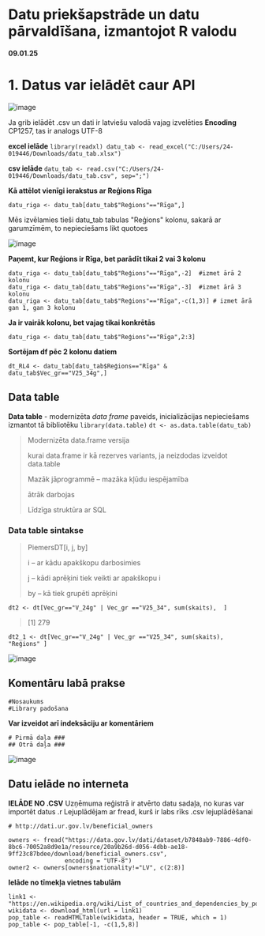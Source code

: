 # Datu priekšapstrāde un datu pārvaldīšana, izmantojot R valodu
**09.01.25**

# 1. Datus var ielādēt caur API
![image](https://github.com/user-attachments/assets/1f9aeffe-9184-49f6-99c9-f51fc56a570e)

Ja grib ielādēt .csv un dati ir latviešu valodā vajag izvelēties **Encoding** CP1257, tas ir analogs UTF-8

**excel ielāde**
`
library(readxl)
datu_tab <- read_excel("C:/Users/24-019446/Downloads/datu_tab.xlsx")
`

**csv ielāde**
`datu_tab <- read.csv("C:/Users/24-019446/Downloads/datu_tab.csv", sep=";")`

**Kā attēlot vienīgi ierakstus ar Reģions Rīga**

`datu_riga <- datu_tab[datu_tab$"Reģions"=="Rīga",]`

Mēs izvēlamies tieši datu_tab tabulas "Reģions" kolonu, sakarā ar garumzīmēm, to nepieciešams likt quotoes

![image](https://github.com/user-attachments/assets/b2172fdb-0beb-41ab-9d0c-dd393b4feafc)

**Paņemt, kur Reģions ir Rīga, bet parādīt tikai 2 vai 3 kolonu**
```
datu_riga <- datu_tab[datu_tab$"Reģions"=="Rīga",-2]  #izmet ārā 2 kolonu
datu_riga <- datu_tab[datu_tab$"Reģions"=="Rīga",-3]  #izmet ārā 3 kolonu
datu_riga <- datu_tab[datu_tab$"Reģions"=="Rīga",-c(1,3)] # izmet ārā gan 1, gan 3 kolonu
```
**Ja ir vairāk kolonu, bet vajag tikai konkrētās**

`datu_riga <- datu_tab[datu_tab$"Reģions"=="Rīga",2:3]`

**Sortējam df pēc 2 kolonu datiem**

`dt_RL4 <- datu_tab[datu_tab$Reģions=="Rīga" & datu_tab$Vec_gr=="V25_34g",]`

## Data table
**Data table** - modernizēta *data frame* paveids, inicializācijas nepieciešams izmantot tā bibliotēku `library(data.table)`
`dt <- as.data.table(datu_tab)`

> Modernizēta data.frame versija
> 
> kurai data.frame ir kā rezerves variants, ja neizdodas izveidot data.table
> 
> Mazāk jāprogrammē – mazāka kļūdu iespējamība
>
> ātrāk darbojas
> 
> Līdzīga struktūra ar SQL

### Data table sintakse

> PiemersDT[i, j, by]
> 
> i – ar kādu apakškopu darbosimies
> 
> j – kādi aprēķini tiek veikti ar apakškopu i
> 
> by – kā tiek grupēti aprēķini
> 

`dt2 <- dt[Vec_gr=="V_24g" | Vec_gr =="V25_34", sum(skaits),  ]`

>[1] 279

`dt2_1 <- dt[Vec_gr=="V_24g" | Vec_gr =="V25_34", sum(skaits), "Reģions" ]   `

![image](https://github.com/user-attachments/assets/2763a08f-3c8d-43dd-8c2b-ca4afec968e2)

## Komentāru labā prakse
```
#Nosaukums
#Library padošana
```
**Var izveidot arī indeksāciju ar komentāriem**
```
# Pirmā daļa ###
## Otrā daļa ###
```
![image](https://github.com/user-attachments/assets/dd8505ea-dbc8-427a-b2c8-cf9559efe946)

## Datu ielāde no interneta ####
**IELĀDE NO .CSV**
Uzņēmuma reģistrā ir atvērto datu sadaļa, no kuras var importēt datus .r 
Lejuplādējam ar fread, kurš ir labs rīks .csv lejuplādēšanai
```
# http://dati.ur.gov.lv/beneficial_owners

owners <- fread("https://data.gov.lv/dati/dataset/b7848ab9-7886-4df0-8bc6-70052a8d9e1a/resource/20a9b26d-d056-4dbb-ae18-9ff23c87bdee/download/beneficial_owners.csv",
                encoding = "UTF-8")
owner2 <- owners[owners$nationality!="LV", c(2:8)]
```
**Ielāde no tīmekļa vietnes tabulām**

```
link1 <- "https://en.wikipedia.org/wiki/List_of_countries_and_dependencies_by_population"
wikidata <- download_html(url = link1)
pop_table <- readHTMLTable(wikidata, header = TRUE, which = 1)
pop_table <- pop_table[-1, -c(1,5,8)]

```
